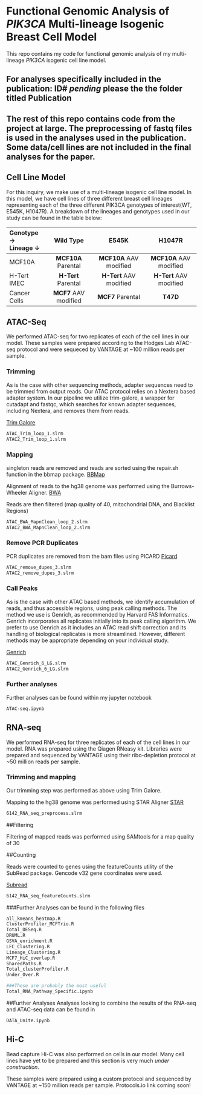 # Functional Genomic Analysis of *PIK3CA*  Multi-lineage Isogenic Breast Cell Model

This repo contains my code for functional genomic analysis of my multi-lineage *PIK3CA* isogenic cell line model.

## For analyses specifically included in the publication: ID# *pending* please the the folder titled Publication



## The rest of this repo contains code from the project at large. The preprocessing of fastq files is used in the analyses used in the publication. Some data/cell lines are not included in the final analyses for the paper.


## Cell Line Model

For this inquiry, we make use of a multi-lineage isogenic cell line model. In this model, we have cell lines of three different breast cell lineages representing each of the three different PIK3CA genotypes of interest(WT, E545K, H1047R). A breakdown of the lineages and genotypes used in our study can be found in the table below:


|Genotype &rarr; <br /> Lineage &darr;  | Wild Type | E545K  | H1047R |
|:----|  :----:  |:----: | :----:  |
|MCF10A| **MCF10A** Parental | **MCF10A** AAV modified | **MCF10A** AAV modified|
|H-Tert IMEC| **H-Tert** Parental | **H-Tert** AAV modified | **H-Tert** AAV modified|
|Cancer Cells| **MCF7** AAV modified | **MCF7** Parental | **T47D**|

## ATAC-Seq

We performed ATAC-seq for two replicates of each of the cell lines in our model. These samples were prepared according to the Hodges Lab ATAC-seq protocol and were sequeced by VANTAGE at ~100 million reads per sample.

### Trimming
As is the case with other sequencing methods, adapter sequences need to be trimmed from output reads. Our ATAC protocol relies on a Nextera based adapter system. In our pipeline we utilize trim-galore, a wrapper for cutadapt and fastqc, which searches for known adapter sequences, including Nextera, and removes them from reads.

[Trim Galore](https://github.com/FelixKrueger/TrimGalore)

```bash
ATAC_Trim_loop_1.slrm
ATAC2_Trim_loop_1.slrm
```

### Mapping
singleton reads are removed and reads are sorted using the repair.sh function in the bbmap package.
[BBMap](https://sourceforge.net/projects/bbmap/)

Alignment of reads to the hg38 genome was performed using the Burrows-Wheeler Aligner.
[BWA](http://bio-bwa.sourceforge.net/)

Reads are then filtered (map quality of 40, mitochondrial DNA, and Blacklist Regions)

```bash
ATAC_BWA_MapnClean_loop_2.slrm
ATAC2_BWA_MapnClean_loop_2.slrm
```

### Remove PCR Duplicates
PCR duplicates are removed from the bam files using PICARD
[Picard](https://broadinstitute.github.io/picard/)

```bash
ATAC_remove_dupes_3.slrm
ATAC2_remove_dupes_3.slrm
```
### Call Peaks

As is the case with other ATAC based methods, we identify accumulation of reads, and thus accessible regions, using peak calling methods. The method we use is Genrich, as recommended by Harvard FAS Informatics. Genrich incorporates all replicates initially into its peak calling algorithm. We prefer to use Genrich as it includes an ATAC read shift correction and its handling of biological replicates is more streamlined. However, different methods may be appropriate depending on your individual study.

[Genrich](https://github.com/jsh58/Genrich)

```bash
ATAC_Genrich_6_LG.slrm
ATAC2_Genrich_6_LG.slrm
```

### Further analyses
Further analyses can be found within my jupyter notebook
```bash
ATAC-seq.ipynb
```
## RNA-seq

We performed RNA-seq for three replicates of each of the cell lines in our model. RNA was prepared using the Qiagen RNeasy kit. Libraries were prepared and sequenced by VANTAGE using their ribo-depletion protocol at ~50 million reads per sample.

### Trimming and mapping

Our trimming step was performed as above using Trim Galore.

Mapping to the hg38 genome was performed using STAR Aligner
[STAR](https://github.com/alexdobin/STAR)

```bash
6142_RNA_seq_preprocess.slrm
```

##Filtering

Filtering of mapped reads was performed using SAMtools for a map quality of 30

##Counting

Reads were counted to genes using the featureCounts utility of the SubRead package. Gencode v32 gene coordinates were used.

[Subread](http://subread.sourceforge.net/)

```bash
6142_RNA_seq_featureCounts.slrm
```

###Further Analyses can be found in the following files

```bash
all_kmeans_heatmap.R
ClusterProfiler_MCFTrio.R
Total_DESeq.R
DRUML.R
GSVA_enrichment.R
LFC_Clustering.R
Lineage_Clustering.R
MCF7_HiC_overlap.R
SharedPaths.R
Total_clusterProfiler.R
Under_Over.R

###These are probably the most useful
Total_RNA_Pathway_Specific.ipynb
```
##Further Analyses
Analyses looking to combine the results of the RNA-seq and ATAC-seq data can be found in

```bash
DATA_Unite.ipynb
```

## Hi-C

Bead capture Hi-C was also performed on cells in our model. Many cell lines have yet to be prepared and this section is very much *under construction*.

These samples were prepared using a custom protocol and sequenced by VANTAGE at ~150 million reads per sample. Protocols.io link coming soon!
